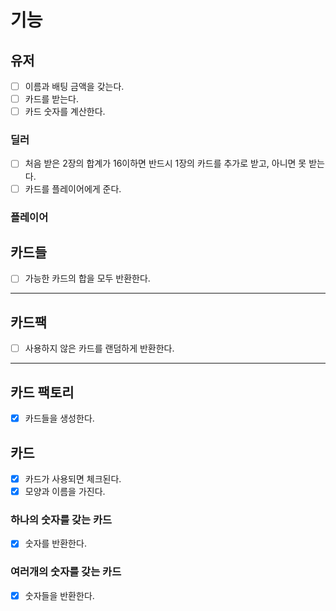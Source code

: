 # 기능

## 유저
- [ ] 이름과 배팅 금액을 갖는다.
- [ ] 카드를 받는다.
- [ ] 카드 숫자를 계산한다.
### 딜러
- [ ] 처음 받은 2장의 합계가 16이하면 반드시 1장의 카드를 추가로 받고, 아니면 못 받는다.
- [ ] 카드를 플레이어에게 준다.
### 플레이어

## 카드들
- [ ] 가능한 카드의 합을 모두 반환한다.

---

## 카드팩
- [ ] 사용하지 않은 카드를 랜덤하게 반환한다.

---

## 카드 팩토리
- [x] 카드들을 생성한다.

## 카드
- [x] 카드가 사용되면 체크된다.
- [x] 모양과 이름을 가진다.
### 하나의 숫자를 갖는 카드
- [x] 숫자를 반환한다.
### 여러개의 숫자를 갖는 카드
- [x] 숫자들을 반환한다.
